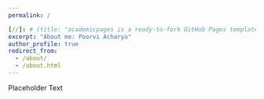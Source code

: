 ```yaml
---
permalink: /

[//]: # (title: "academicpages is a ready-to-fork GitHub Pages template for academic personal websites")
excerpt: "About me: Poorvi Acharya"
author_profile: true
redirect_from:
  - /about/
  - /about.html
---
```


Placeholder Text

[//]: # (Hello! I am an incoming Computer Science PhD student at George Mason University. I'm interested in developing educational language tools for low-resource languages. I will be advised by [Prof. Antonis Anastasopoulos]&#40;https://cs.gmu.edu/~antonis/author/antonios-anastasopoulos/&#41; and be a part of [GMU's NLP lab]&#40;https://nlp.cs.gmu.edu/&#41; .)

[//]: # ()
[//]: # (Before starting my PhD, I worked for 3 years as a software engineer to scale out data pipelines. I completed my undergrad at UC Berkeley in Computer Science. )
